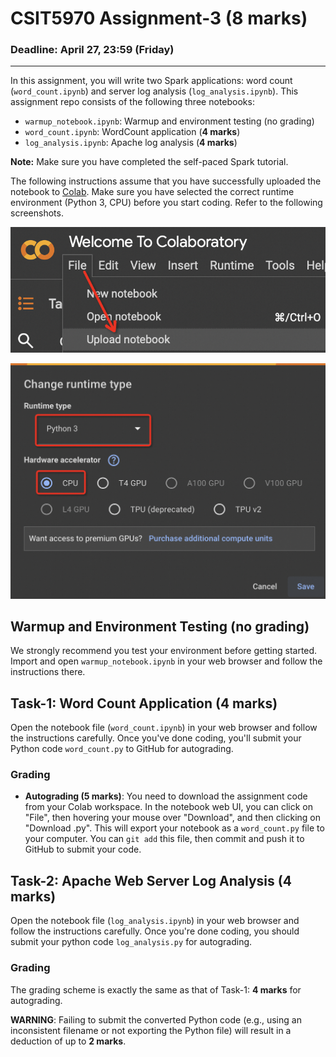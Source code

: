 # CSIT5970 Assignment-3 (8 marks)

### Deadline: April 27, 23:59 (Friday)
---

In this assignment, you will write two Spark applications: word count (`word_count.ipynb`) and server log analysis (`log_analysis.ipynb`). This assignment repo consists of the following three notebooks:

* `warmup_notebook.ipynb`: Warmup and environment testing (no grading)
* `word_count.ipynb`: WordCount application (**4 marks**)
* `log_analysis.ipynb`: Apache log analysis (**4 marks**)

**Note:** Make sure you have completed the self-paced Spark tutorial.

The following instructions assume that you have successfully uploaded the notebook to [Colab](https://colab.research.google.com). Make sure you have selected the correct runtime environment (Python 3, CPU) before you start coding. Refer to the following screenshots.

![Upload Notebook](./assets/upload-notebook.png)

![Change Runtime](./assets/change-runtime.png)

## Warmup and Environment Testing (**no grading**)

We strongly recommend you test your environment before getting started. Import and open `warmup_notebook.ipynb` in your web browser and follow the instructions there.

## Task-1: Word Count Application (**4 marks**)

Open the notebook file (`word_count.ipynb`) in your web browser and follow the instructions carefully. Once you've done coding, you'll submit your Python code `word_count.py` to GitHub for autograding.

### Grading

* **Autograding (5 marks)**: You need to download the assignment code from your Colab workspace. In the notebook web UI, you can click on "File", then hovering your mouse over "Download", and then clicking on "Download .py". This will export your notebook as a `word_count.py` file to your computer. You can `git add` this file, then commit and push it to GitHub to submit your code.

## Task-2: Apache Web Server Log Analysis (**4 marks**)

Open the notebook file (`log_analysis.ipynb`) in your web browser and follow the instructions carefully. Once you're done coding, you should submit your python code `log_analysis.py` for autograding.

### Grading

The grading scheme is exactly the same as that of Task-1: **4 marks** for autograding.

**WARNING**: Failing to submit the converted Python code (e.g., using an inconsistent filename or not exporting the Python file) will result in a deduction of up to **2 marks**.
